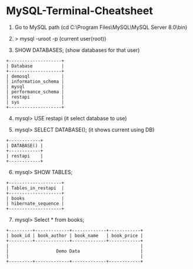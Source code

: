 # MySQL-Terminal-Cheatsheet

1. Go to MySQL path (cd C:\Program Files\MySQL\MySQL Server 8.0\bin)

2. \> mysql -uroot -p (current user(root))

3. SHOW DATABASES; (show databases for that user)
```mysql
+--------------------+
| Database           |
+--------------------+
| demosql            |
| information_schema |
| mysql              |
| performance_schema |
| restapi            |
| sys                |
+--------------------+
```

4. mysql> USE restapi  (it select database to use)

5. mysql> SELECT DATABASE(); (it shows current using DB)
```mysql
+------------+
| DATABASE() |
+------------+
| restapi    |
+------------+
```

6. mysql> SHOW TABLES;
```mysql
+--------------------+
| Tables_in_restapi  |
+--------------------+
| books              |
| hibernate_sequence |
+--------------------+
```

7. mysql> Select * from books;
```mysql
+---------+-------------+-------------+------------+
| book_id | book_author | book_name   | book_price |
+---------+-------------+-------------+------------+
|                                                  |
|                  Demo Data                       |
|                                                  |
+---------+-------------+-------------+------------+
```
